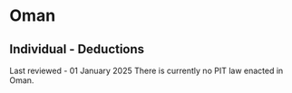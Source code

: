 # Oman
## Individual - Deductions
Last reviewed - 01 January 2025
There is currently no PIT law enacted in Oman.
